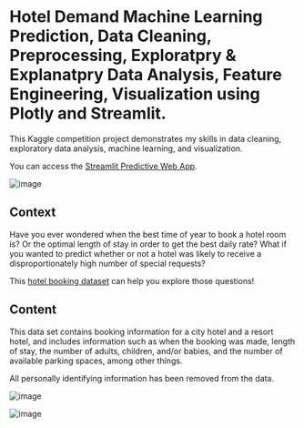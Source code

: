 # Hotel Demand Machine Learning Prediction, Data Cleaning, Preprocessing, Exploratpry & Explanatpry Data Analysis, Feature Engineering, Visualization using Plotly and Streamlit. 
This Kaggle competition project demonstrates my skills in data cleaning, exploratory data analysis, machine learning, and visualization.

You can access the [Streamlit Predictive Web App](https://alymaatouk-hotel-demand-prediction-hotel-booking-f3hv27.streamlitapp.com/). 

![image](https://user-images.githubusercontent.com/115188345/194522143-69a7df95-6878-42d9-8a6b-1b14248fadec.png)

## Context 
Have you ever wondered when the best time of year to book a hotel room is? Or the optimal length of stay in order to get the best daily rate? What if you wanted to predict whether or not a hotel was likely to receive a disproportionately high number of special requests?

This [hotel booking dataset](https://www.kaggle.com/datasets/jessemostipak/hotel-booking-demand) can help you explore those questions!


## Content
This data set contains booking information for a city hotel and a resort hotel, and includes information such as when the booking was made, length of stay, the number of adults, children, and/or babies, and the number of available parking spaces, among other things.

All personally identifying information has been removed from the data.

![image](https://user-images.githubusercontent.com/115188345/194522870-01fe71e6-e25c-47b4-895a-bd03679899d6.png)

![image](https://user-images.githubusercontent.com/115188345/194523310-a15f23d0-d024-4cfe-b90f-4b363f8a7f71.png)

